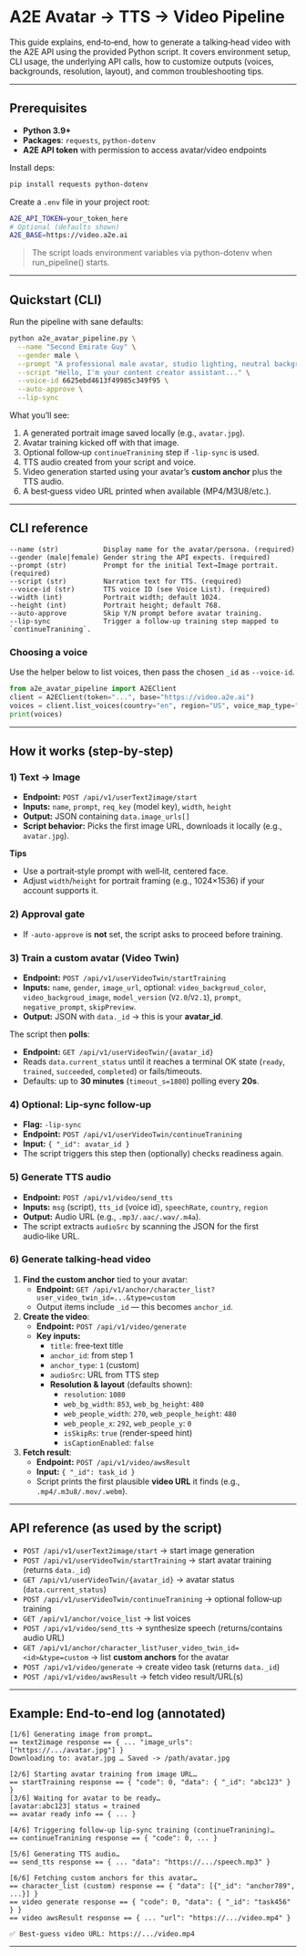 # A2E Avatar → TTS → Video Pipeline

This guide explains, end‑to‑end, how to generate a talking‑head video with the A2E API using the provided Python script. It covers environment setup, CLI usage, the underlying API calls, how to customize outputs (voices, backgrounds, resolution, layout), and common troubleshooting tips.

---

## Prerequisites

- **Python 3.9+**
- **Packages**: `requests`, `python-dotenv`
- **A2E API token** with permission to access avatar/video endpoints

Install deps:

```bash
pip install requests python-dotenv

```

Create a `.env` file in your project root:

```bash
A2E_API_TOKEN=your_token_here
# Optional (defaults shown)
A2E_BASE=https://video.a2e.ai

```

> The script loads environment variables via python-dotenv when run_pipeline() starts.
> 

---

## Quickstart (CLI)

Run the pipeline with sane defaults:

```bash
python a2e_avatar_pipeline.py \
  --name "Second Emirate Guy" \
  --gender male \
  --prompt "A professional male avatar, studio lighting, neutral background" \
  --script "Hello, I'm your content creator assistant..." \
  --voice-id 6625ebd4613f49985c349f95 \
  --auto-approve \
  --lip-sync

```

What you’ll see:

1. A generated portrait image saved locally (e.g., `avatar.jpg`).
2. Avatar training kicked off with that image.
3. Optional follow‑up `continueTranining` step if `-lip-sync` is used.
4. TTS audio created from your script and voice.
5. Video generation started using your avatar’s **custom anchor** plus the TTS audio.
6. A best‑guess video URL printed when available (MP4/M3U8/etc.).

---

## CLI reference

```
--name (str)           Display name for the avatar/persona. (required)
--gender (male|female) Gender string the API expects. (required)
--prompt (str)         Prompt for the initial Text→Image portrait. (required)
--script (str)         Narration text for TTS. (required)
--voice-id (str)       TTS voice ID (see Voice List). (required)
--width (int)          Portrait width; default 1024.
--height (int)         Portrait height; default 768.
--auto-approve         Skip Y/N prompt before avatar training.
--lip-sync             Trigger a follow‑up training step mapped to `continueTranining`.

```

### Choosing a voice

Use the helper below to list voices, then pass the chosen `_id` as `--voice-id`.

```python
from a2e_avatar_pipeline import A2EClient
client = A2EClient(token="...", base="https://video.a2e.ai")
voices = client.list_voices(country="en", region="US", voice_map_type="en-US")
print(voices)

```

---

## How it works (step‑by‑step)

### 1) Text → Image

- **Endpoint:** `POST /api/v1/userText2image/start`
- **Inputs:** `name`, `prompt`, `req_key` (model key), `width`, `height`
- **Output:** JSON containing `data.image_urls[]`
- **Script behavior:** Picks the first image URL, downloads it locally (e.g., `avatar.jpg`).

**Tips**

- Use a portrait‑style prompt with well‑lit, centered face.
- Adjust `width`/`height` for portrait framing (e.g., 1024×1536) if your account supports it.

### 2) Approval gate

- If `-auto-approve` is **not** set, the script asks to proceed before training.

### 3) Train a custom avatar (Video Twin)

- **Endpoint:** `POST /api/v1/userVideoTwin/startTraining`
- **Inputs:** `name`, `gender`, `image_url`, optional: `video_backgroud_color`, `video_backgroud_image`, `model_version` (`V2.0`/`V2.1`), `prompt`, `negative_prompt`, `skipPreview`.
- **Output:** JSON with `data._id` → this is your **avatar_id**.

The script then **polls**:

- **Endpoint:** `GET /api/v1/userVideoTwin/{avatar_id}`
- Reads `data.current_status` until it reaches a terminal OK state (`ready`, `trained`, `succeeded`, `completed`) or fails/timeouts.
- Defaults: up to **30 minutes** (`timeout_s=1800`) polling every **20s**.

### 4) Optional: Lip‑sync follow‑up

- **Flag:** `-lip-sync`
- **Endpoint:** `POST /api/v1/userVideoTwin/continueTranining`
- **Input:** `{ "_id": avatar_id }`
- The script triggers this step then (optionally) checks readiness again.

### 5) Generate TTS audio

- **Endpoint:** `POST /api/v1/video/send_tts`
- **Inputs:** `msg` (script), `tts_id` (voice id), `speechRate`, `country`, `region`
- **Output:** Audio URL (e.g., `.mp3/.aac/.wav/.m4a`).
- The script extracts `audioSrc` by scanning the JSON for the first audio‑like URL.

### 6) Generate talking‑head video

1. **Find the custom anchor** tied to your avatar:
    - **Endpoint:** `GET /api/v1/anchor/character_list?user_video_twin_id=...&type=custom`
    - Output items include `_id` — this becomes `anchor_id`.
2. **Create the video**:
    - **Endpoint:** `POST /api/v1/video/generate`
    - **Key inputs:**
        - `title`: free‑text title
        - `anchor_id`: from step 1
        - `anchor_type`: `1` (custom)
        - `audioSrc`: URL from TTS step
        - **Resolution & layout** (defaults shown):
            - `resolution`: `1080`
            - `web_bg_width`: `853`, `web_bg_height`: `480`
            - `web_people_width`: `270`, `web_people_height`: `480`
            - `web_people_x`: `292`, `web_people_y`: `0`
            - `isSkipRs`: `true` (render‑speed hint)
            - `isCaptionEnabled`: `false`
3. **Fetch result**:
    - **Endpoint:** `POST /api/v1/video/awsResult`
    - **Input:** `{ "_id": task_id }`
    - Script prints the first plausible **video URL** it finds (e.g., `.mp4/.m3u8/.mov/.webm`).

---

## API reference (as used by the script)

- `POST /api/v1/userText2image/start` → start image generation
- `POST /api/v1/userVideoTwin/startTraining` → start avatar training (returns `data._id`)
- `GET /api/v1/userVideoTwin/{avatar_id}` → avatar status (`data.current_status`)
- `POST /api/v1/userVideoTwin/continueTranining` → optional follow‑up training
- `GET /api/v1/anchor/voice_list` → list voices
- `POST /api/v1/video/send_tts` → synthesize speech (returns/contains audio URL)
- `GET /api/v1/anchor/character_list?user_video_twin_id=<id>&type=custom` → list **custom anchors** for the avatar
- `POST /api/v1/video/generate` → create video task (returns `data._id`)
- `POST /api/v1/video/awsResult` → fetch video result/URL(s)

---

## Example: End‑to‑end log (annotated)

```
[1/6] Generating image from prompt…
== text2image response == { ... "image_urls": ["https://.../avatar.jpg"] }
Downloading to: avatar.jpg … Saved -> /path/avatar.jpg

[2/6] Starting avatar training from image URL…
== startTraining response == { "code": 0, "data": { "_id": "abc123" } }
[3/6] Waiting for avatar to be ready…
[avatar:abc123] status = trained
== avatar ready info == { ... }

[4/6] Triggering follow-up lip-sync training (continueTranining)…
== continueTranining response == { "code": 0, ... }

[5/6] Generating TTS audio…
== send_tts response == { ... "data": "https://.../speech.mp3" }

[6/6] Fetching custom anchors for this avatar…
== character_list (custom) response == { "data": [{"_id": "anchor789", ...}] }
== video generate response == { "code": 0, "data": { "_id": "task456" } }
== video awsResult response == { ... "url": "https://.../video.mp4" }

✅ Best-guess video URL: https://.../video.mp4

```

---